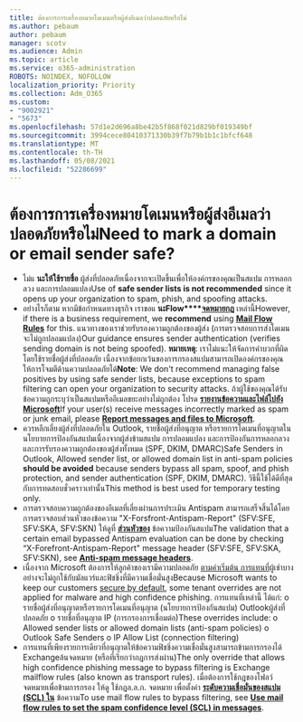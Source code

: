```yaml
---
title: ต้องการการเครื่องหมายโดเมนหรือผู้ส่งอีเมลว่าปลอดภัยหรือไม่
ms.author: pebaum
author: pebaum
manager: scotv
ms.audience: Admin
ms.topic: article
ms.service: o365-administration
ROBOTS: NOINDEX, NOFOLLOW
localization_priority: Priority
ms.collection: Adm_O365
ms.custom:
- "9002921"
- "5673"
ms.openlocfilehash: 57d1e2d696a8be42b5f868f021d829bf019349bf
ms.sourcegitcommit: 3994cece80410371330b39f7b79b1b1c1bfcf648
ms.translationtype: MT
ms.contentlocale: th-TH
ms.lasthandoff: 05/08/2021
ms.locfileid: "52286699"
---
```

# <a name="need-to-mark-a-domain-or-email-sender-safe"></a><span data-ttu-id="bdb92-102">ต้องการการเครื่องหมายโดเมนหรือผู้ส่งอีเมลว่าปลอดภัยหรือไม่</span><span class="sxs-lookup"><span data-stu-id="bdb92-102">Need to mark a domain or email sender safe?</span></span>

- <span data-ttu-id="bdb92-103">ไม่แ **นะให้ใช้รายชื่อ** ผู้ส่งที่ปลอดภัยเนื่องจากจะเปิดขึ้นเพื่อให้องค์กรของคุณเป็นสแปม การหลอกลวง และการปลอมแปลง</span><span class="sxs-lookup"><span data-stu-id="bdb92-103">Use of **safe sender lists is not recommended** since it opens up your organization to spam, phish, and spoofing attacks.</span></span>
- <span data-ttu-id="bdb92-104">อย่างไรก็ตาม หากมีข้อกําหนดทางธุรกิจ เราขอแ **นะFlow\*\*\*\*[จดหมายกฎ](https://docs.microsoft.com/microsoft-365/security/office-365-security/create-safe-sender-lists-in-office-365?view=o365-worldwide#recommended-use-mail-flow-rules)** เหล่านี้</span><span class="sxs-lookup"><span data-stu-id="bdb92-104">However, if there is a business requirement, we **recommend** using **[Mail Flow Rules](https://docs.microsoft.com/microsoft-365/security/office-365-security/create-safe-sender-lists-in-office-365?view=o365-worldwide#recommended-use-mail-flow-rules)** for this.</span></span> <span data-ttu-id="bdb92-105">แนวทางของเราช่วยรับรองความถูกต้องของผู้ส่ง (การตรวจสอบการส่งโดเมนจะไม่ถูกปลอมแปลง)</span><span class="sxs-lookup"><span data-stu-id="bdb92-105">Our guidance ensures sender authentication (verifies sending domain is not being spoofed).</span></span> <span data-ttu-id="bdb92-106">**หมายเหตุ**: เราไม่แนะให้จัดการค่าบวกที่ผิดโดยใช้รายชื่อผู้ส่งที่ปลอดภัย เนื่องจากข้อยกเว้นของการกรองสแปมสามารถเปิดองค์กรของคุณให้การโจมตีด้านความปลอดภัยได้</span><span class="sxs-lookup"><span data-stu-id="bdb92-106">**Note**: We don't recommend managing false positives by using safe sender lists, because exceptions to spam filtering can open your organization to security attacks.</span></span> <span data-ttu-id="bdb92-107">ถ้าผู้ใช้ของคุณได้รับข้อความถูกระบุว่าเป็นสแปมหรืออีเมลขยะอย่างไม่ถูกต้อง โปรด **[รายงานข้อความและไฟล์ไปยัง Microsoft](https://protection.office.com/reportsubmission)**</span><span class="sxs-lookup"><span data-stu-id="bdb92-107">If your user(s) receive messages incorrectly marked as spam or junk email, please **[Report messages and files to Microsoft](https://protection.office.com/reportsubmission)**.</span></span>
- <span data-ttu-id="bdb92-108">ควรหลีกเลี่ยงผู้ส่งที่ปลอดภัยใน Outlook, รายชื่อผู้ส่งที่อนุญาต หรือรายการโดเมนที่อนุญาตในนโยบายการป้องกันสแปมเนื่องจากผู้ส่งข้ามสแปม การปลอมแปลง และการป้องกันการหลอกลวงและการรับรองความถูกต้องของผู้ส่งทั้งหมด (SPF, DKIM, DMARC)</span><span class="sxs-lookup"><span data-stu-id="bdb92-108">Safe Senders in Outlook, Allowed sender list, or allowed domain list in anti-spam policies **should be avoided** because senders bypass all spam, spoof, and phish protection, and sender authentication (SPF, DKIM, DMARC).</span></span> <span data-ttu-id="bdb92-109">วิธีนี้ใช้ได้ดีที่สุดกับการทดสอบชั่วคราวเท่านั้น</span><span class="sxs-lookup"><span data-stu-id="bdb92-109">This method is best used for temporary testing only.</span></span>
- <span data-ttu-id="bdb92-110">การตรวจสอบความถูกต้องของอีเมลที่เลี่ยงผ่านการประเมิน Antispam สามารถเสร็จสิ้นได้โดยการตรวจสอบส่วนหัวของข้อความ "X-Forsfront-Antispam-Report" (SFV:SFE, SFV:SKA, SFV:SKN) ให้ดูที่ **[ส่วนหัวของ](https://docs.microsoft.com/microsoft-365/security/office-365-security/anti-spam-message-headers)** ข้อความป้องกันสแปม</span><span class="sxs-lookup"><span data-stu-id="bdb92-110">The validation that a certain email bypassed Antispam evaluation can be done by checking “X-Forefront-Antispam-Report" message header (SFV:SFE, SFV:SKA, SFV:SKN), see **[Anti-spam message headers](https://docs.microsoft.com/microsoft-365/security/office-365-security/anti-spam-message-headers)**.</span></span>
- <span data-ttu-id="bdb92-111">เนื่องจาก Microsoft ต้องการให้ลูกค้าของเรามีความปลอดภัย [ตามค่าเริ่มต้น การแทนที่](https://docs.microsoft.com/microsoft-365/security/office-365-security/secure-by-default#exceptions)ผู้เช่าบางอย่างจะไม่ถูกใช้กับมัลแวร์และฟิชชิ่งที่มีความเชื่อมั่นสูง</span><span class="sxs-lookup"><span data-stu-id="bdb92-111">Because Microsoft wants to keep our customers [secure by default](https://docs.microsoft.com/microsoft-365/security/office-365-security/secure-by-default#exceptions), some tenant overrides are not applied for malware and high confidence phishing.</span></span> <span data-ttu-id="bdb92-112">การแทนที่เหล่านี้ ได้แก่: o รายชื่อผู้ส่งที่อนุญาตหรือรายการโดเมนที่อนุญาต (นโยบายการป้องกันสแปม) Outlookผู้ส่งที่ปลอดภัย o รายชื่อที่อนุญาต IP (การกรองการเชื่อมต่อ)</span><span class="sxs-lookup"><span data-stu-id="bdb92-112">These overrides include: o   Allowed sender lists or allowed domain lists (anti-spam policies) o   Outlook Safe Senders o   IP Allow List (connection filtering)</span></span> 
- <span data-ttu-id="bdb92-113">การแทนที่เพียงรายการเดียวที่อนุญาตให้ข้อความฟิชชิ่งความเชื่อมั่นสูงสามารถข้ามการกรองได้ Exchangeล้นจดหมาย (หรือที่เรียกว่ากฎการส่งผ่าน)</span><span class="sxs-lookup"><span data-stu-id="bdb92-113">The only override that allows high confidence phishing message to bypass filtering is Exchange mailflow rules (also known as transport rules).</span></span> <span data-ttu-id="bdb92-114">เมื่อต้องการใช้กฎของโฟลว์จดหมายเพื่อข้ามการกรอง ให้ดู ใช้กฎล.ล.ก. จดหมาย เพื่อตั้งค่า **[ระดับความเชื่อมั่นของสแปม (SCL) ใน](https://docs.microsoft.com/microsoft-365/security/office-365-security/use-mail-flow-rules-to-set-the-spam-confidence-level-scl-in-messages)** ข้อความ</span><span class="sxs-lookup"><span data-stu-id="bdb92-114">To use mail flow rules to bypass filtering, see **[Use mail flow rules to set the spam confidence level (SCL) in messages](https://docs.microsoft.com/microsoft-365/security/office-365-security/use-mail-flow-rules-to-set-the-spam-confidence-level-scl-in-messages)**.</span></span>